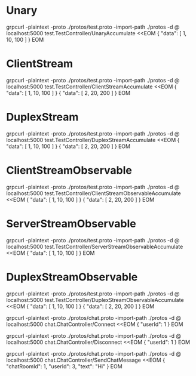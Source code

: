 # Unary
grpcurl -plaintext -proto ./protos/test.proto -import-path ./protos -d @ localhost:5000 test.TestController/UnaryAccumulate <<EOM
{
  "data": [
    1,
    10,
    100
  ]
}
EOM

# ClientStream
grpcurl -plaintext -proto ./protos/test.proto -import-path ./protos -d @ localhost:5000 test.TestController/ClientStreamAccumulate <<EOM
{
  "data": [
    1,
    10,
    100
  ]
}
{
  "data": [
    2,
    20,
    200
  ]
}
EOM

# DuplexStream
grpcurl -plaintext -proto ./protos/test.proto -import-path ./protos -d @ localhost:5000 test.TestController/DuplexStreamAccumulate <<EOM
{
  "data": [
    1,
    10,
    100
  ]
}
{
  "data": [
    2,
    20,
    200
  ]
}
EOM

# ClientStreamObservable
grpcurl -plaintext -proto ./protos/test.proto -import-path ./protos -d @ localhost:5000 test.TestController/ClientStreamObservableAccumulate <<EOM
{
  "data": [
    1,
    10,
    100
  ]
}
{
  "data": [
    2,
    20,
    200
  ]
}
EOM

# ServerStreamObservable
grpcurl -plaintext -proto ./protos/test.proto -import-path ./protos -d @ localhost:5000 test.TestController/ServerStreamObservableAccumulate <<EOM
{
  "data": [
    1,
    10,
    100
  ]
}
EOM

# DuplexStreamObservable
grpcurl -plaintext -proto ./protos/test.proto -import-path ./protos -d @ localhost:5000 test.TestController/DuplexStreamObservableAccumulate <<EOM
{
  "data": [
    1,
    10,
    100
  ]
}
{
  "data": [
    2,
    20,
    200
  ]
}
EOM



grpcurl -plaintext -proto ./protos/chat.proto -import-path ./protos -d @ localhost:5000 chat.ChatController/Connect <<EOM
{
  "userId": 1
}
EOM

grpcurl -plaintext -proto ./protos/chat.proto -import-path ./protos -d @ localhost:5000 chat.ChatController/Disconnect <<EOM
{
  "userId": 1
}
EOM

grpcurl -plaintext -proto ./protos/chat.proto -import-path ./protos -d @ localhost:5000 chat.ChatController/SendChatMessage <<EOM
{
  "chatRoomId": 1,
  "userId": 3,
  "text": "Hi"
}
EOM
